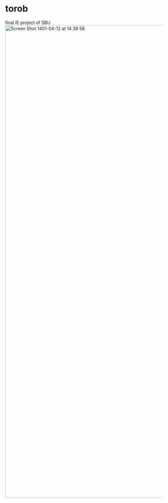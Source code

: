 # torob
final IE project of SBU
<img width="1512" alt="Screen Shot 1401-04-12 at 14 39 58" src="https://user-images.githubusercontent.com/72091463/177043297-48769e48-9196-4906-b880-5a912998f63d.png">
